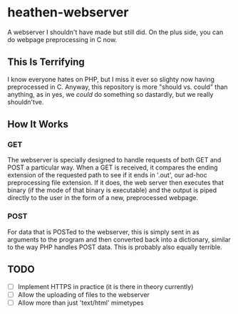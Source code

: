 # heathen-webserver
A webserver I shouldn't have made but still did. On the plus side, you can do webpage preprocessing in C now.
## This Is Terrifying
I know everyone hates on PHP, but I miss it ever so slighty now having preprocessed in C. Anyway, this repository is more
"should vs. could" than anything, as in yes, we *could* do something so dastardly, but we really shouldn'tve.

## How It Works
### GET
The webserver is specially designed to handle requests of both GET and POST a particular way. When a GET is received, it compares 
the ending extension of the requested path to see if it ends in '.out', our ad-hoc preprocessing file extension. If it does, the
web server then executes that binary (if the mode of that binary is executable) and the output is piped directly to the user in 
the form of a new, preprocessed webpage.
### POST
For data that is POSTed to the webserver, this is simply sent in as arguments to the program and then converted back into a 
dictionary, similar to the way PHP handles POST data. This is probably also equally terrible.

## TODO

- [ ] Implement HTTPS in practice (it is there in theory currently)
- [ ] Allow the uploading of files to the webserver
- [ ] Allow more than just 'text/html' mimetypes
